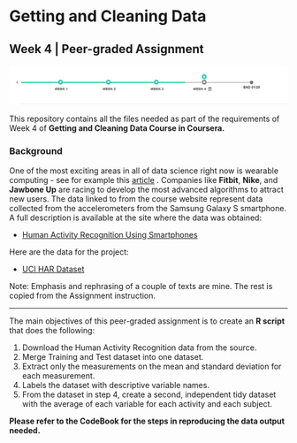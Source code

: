 # Getting and Cleaning Data 
## Week 4 | Peer-graded Assignment

![Week 4 Timeline](https://github.com/coolnumber9/datasciencecoursera/blob/master/Getting_and_Cleaning_Data/images/week4.png)

This repository contains all the files needed as part of the requirements of Week 4 of **Getting and Cleaning Data Course in Coursera.**

### Background
One of the most exciting areas in all of data science right now is wearable computing - see for example this [article](http://www.insideactivitytracking.com/data-science-activity-tracking-and-the-battle-for-the-worlds-top-sports-brand/) . Companies like **Fitbit**, **Nike**, and **Jawbone Up** are racing to develop the most advanced algorithms to attract new users. The data linked to from the course website represent data collected from the accelerometers from the Samsung Galaxy S smartphone. A full description is available at the site where the data was obtained: 

 * [Human Activity Recognition Using Smartphones](http://archive.ics.uci.edu/ml/datasets/Human+Activity+Recognition+Using+Smartphones)

Here are the data for the project:

 * [UCI HAR Dataset](https://d396qusza40orc.cloudfront.net/getdata%2Fprojectfiles%2FUCI%20HAR%20Dataset.zip)

Note: Emphasis and rephrasing of a couple of texts are mine. The rest is copied from the Assignment instruction.

---

The main objectives of this peer-graded assignment is to create an **R script** that does the following:
1. Download the Human Activity Recognition data from the source.
2. Merge Training and Test dataset into one dataset.
3. Extract only the measurements on the mean and standard deviation for each measurement.
4. Labels the dataset with descriptive variable names.
5. From the dataset in step 4, create a second, independent tidy dataset with the average of each variable for each activity and each subject. 

**Please refer to the CodeBook for the steps in reproducing the data output needed.**